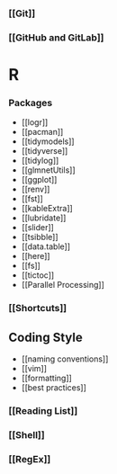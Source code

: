 ### [[Git]]

### [[GitHub and GitLab]]



# R

### Packages
- [[logr]]
- [[pacman]]
- [[tidymodels]]
- [[tidyverse]]
- [[tidylog]]
- [[glmnetUtils]]
- [[ggplot]]
- [[renv]]
- [[fst]]
- [[kableExtra]]
- [[lubridate]]
- [[slider]]
- [[tsibble]]
- [[data.table]]
- [[here]]
- [[fs]]
- [[tictoc]]
- [[Parallel Processing]]


### [[Shortcuts]]

## Coding Style
- [[naming conventions]]
- [[vim]]
- [[formatting]]
- [[best practices]]

### [[Reading List]]

### [[Shell]]

### [[RegEx]]

















